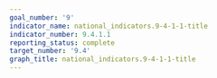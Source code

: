 ```yaml
---
goal_number: '9'
indicator_name: national_indicators.9-4-1-1-title
indicator_number: 9.4.1.1
reporting_status: complete
target_number: '9.4'
graph_title: national_indicators.9-4-1-1-title
---
```

